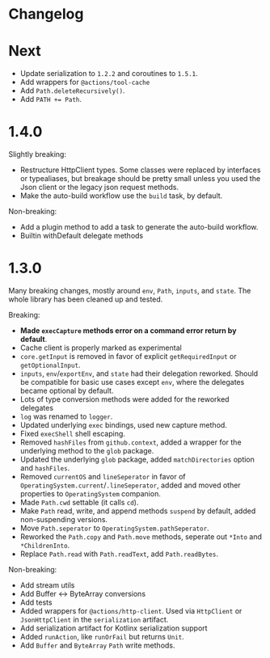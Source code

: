 # Changelog

# Next

* Update serialization to `1.2.2` and coroutines to `1.5.1`.
* Add wrappers for `@actions/tool-cache`
* Add `Path.deleteRecursively()`.
* Add `PATH += Path`.

# 1.4.0

Slightly breaking:

* Restructure HttpClient types. Some classes were replaced by interfaces or typealiases, but breakage should be pretty small unless you used the Json
  client or the legacy json request methods.
* Make the auto-build workflow use the `build` task, by default.

Non-breaking:

* Add a plugin method to add a task to generate the auto-build workflow.
* Builtin withDefault delegate methods

# 1.3.0

Many breaking changes, mostly around `env`, `Path`, `inputs`, and `state`. The whole library has been cleaned up and tested.

Breaking:

* **Made `execCapture` methods error on a command error return by default**.
* Cache client is properly marked as experimental
* `core.getInput` is removed in favor of explicit `getRequiredInput` or `getOptionalInput`.
* `inputs`, `env`/`exportEnv`, and `state` had their delegation reworked. Should be compatible for basic use cases except `env`, where the delegates
  became optional by default.
* Lots of type conversion methods were added for the reworked delegates
* `log` was renamed to `logger`.
* Updated underlying `exec` bindings, used new capture method.
* Fixed `execShell` shell escaping.
* Removed `hashFiles` from `github.context`, added a wrapper for the underlying method to the `glob` package.
* Updated the underlying `glob` package, added `matchDirectories` option and `hashFiles`.
* Removed `currentOS` and `lineSeperator` in favor of `OperatingSystem.current`/`.lineSeperator`, added and moved other properties
  to `OperatingSystem` companion.
* Made `Path.cwd` settable (it calls `cd`).
* Make `Path` read, write, and append methods `suspend` by default, added non-suspending versions.
* Move `Path.seperator` to `OperatingSystem.pathSeperator`.
* Reworked the `Path.copy` and `Path.move` methods, seperate out `*Into` and `*ChildrenInto`.
* Replace `Path.read` with `Path.readText`, add `Path.readBytes`.

Non-breaking:

* Add stream utils
* Add Buffer <-> ByteArray conversions
* Add tests
* Added wrappers for `@actions/http-client`. Used via `HttpClient` or `JsonHttpClient` in the `serialization` artifact.
* Add serialization artifact for Kotlinx serialization support
* Added `runAction`, like `runOrFail` but returns `Unit`.
* Add `Buffer` and `ByteArray` `Path` write methods.
